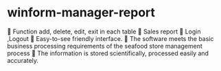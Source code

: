 # winform-manager-report

	Function add, delete, edit, exit in each table
	Sales report 
	Login ,Logout
	Easy-to-see friendly interface.
	The software meets the basic business processing requirements of the seafood store management process
	The information is stored scientifically, processed easily and accurately.
